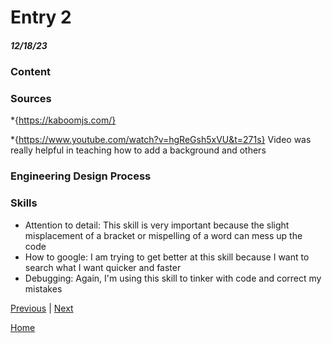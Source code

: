 # Entry 2
##### 12/18/23

### Content


### Sources
*{https://kaboomjs.com/}


*{https://www.youtube.com/watch?v=hgReGsh5xVU&t=271s}
Video was really helpful in teaching how to add a background and others

 ### Engineering Design Process
    


 ### Skills

* Attention to detail: This skill is very important because the slight misplacement of a bracket or mispelling of a word can mess up the code
* How to google: I am trying to get better at this skill because I want to search what I want quicker and faster
* Debugging: Again, I'm using this skill to tinker with code and correct my mistakes


[Previous](entry01.md) | [Next](entry03.md)

[Home](../README.md)
